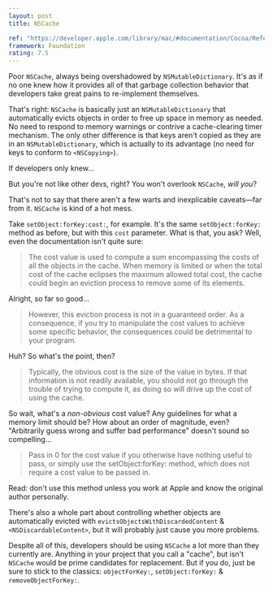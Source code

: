 ```yaml
---
layout: post
title: NSCache

ref: "https://developer.apple.com/library/mac/#documentation/Cocoa/Reference/Foundation/Classes/NSCache_Class/Reference/Reference.html"
framework: Foundation
rating: 7.5
---
```


Poor `NSCache`, always being overshadowed by `NSMutableDictionary`. It's as if no one knew how it provides all of that garbage collection behavior that developers take great pains to re-implement themselves.

That's right: `NSCache` is basically just an `NSMutableDictionary` that automatically evicts objects in order to free up space in memory as needed. No need to respond to memory warnings or contrive a cache-clearing timer mechanism. The only other difference is that keys aren't copied as they are in an `NSMutableDictionary`, which is actually to its advantage (no need for keys to conform to `<NSCopying>`). 

If developers only knew...

But you're not like other devs, right? You won't overlook `NSCache`, _will you_?

That's not to say that there aren't a few warts and inexplicable caveats—far from it. `NSCache` is kind of a hot mess.

Take `setObject:forKey:cost:`, for example. It's the same `setObject:forKey:` method as before, but with this `cost` parameter. What is that, you ask? Well, even the documentation isn't quite sure:

> The cost value is used to compute a sum encompassing the costs of all the objects in the cache. When memory is limited or when the total cost of the cache eclipses the maximum allowed total cost, the cache could begin an eviction process to remove some of its elements.

Alright, so far so good...

> However, this eviction process is not in a guaranteed order. As a consequence, if you try to manipulate the cost values to achieve some specific behavior, the consequences could be detrimental to your program. 

Huh? So what's the point, then?

> Typically, the obvious cost is the size of the value in bytes. If that information is not readily available, you should not go through the trouble of trying to compute it, as doing so will drive up the cost of using the cache.

So wait, what's a _non-obvious_ cost value? Any guidelines for what a memory limit should be? How about an order of magnitude, even? "Arbitrarily guess wrong and suffer bad performance" doesn't sound so compelling...

> Pass in 0 for the cost value if you otherwise have nothing useful to pass, or simply use the setObject:forKey: method, which does not require a cost value to be passed in.

Read: don't use this method unless you work at Apple and know the original author personally.

There's also a whole part about controlling whether objects are automatically evicted with `evictsObjectsWithDiscardedContent` & `<NSDiscardableContent>`, but it will probably just cause you more problems.

Despite all of this, developers should be using `NSCache` a lot more than they currently are. Anything in your project that you call a "cache", but isn't `NSCache` would be prime candidates for replacement. But if you do, just be sure to stick to the classics: `objectForKey:`, `setObject:forKey:` & `removeObjectForKey:`.
